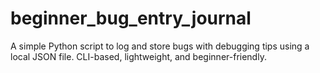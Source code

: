 # beginner_bug_entry_journal
A simple Python script to log and store bugs with debugging tips using a local JSON file. CLI-based, lightweight, and beginner-friendly.
